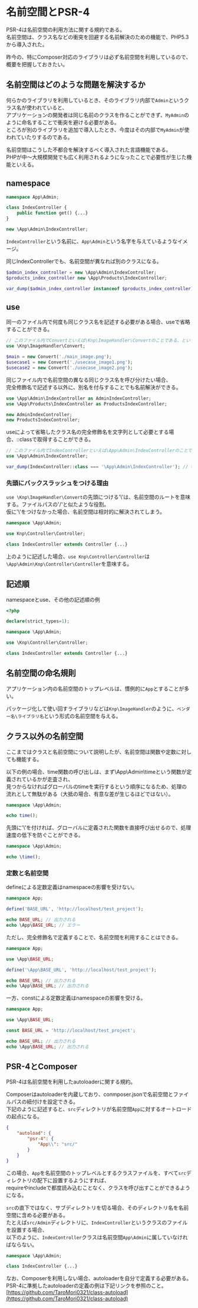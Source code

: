 # 名前空間とPSR-4

PSR-4は名前空間の利用方法に関する規約である。  
名前空間は、クラス名などの衝突を回避する名前解決のための機能で、PHP5.3から導入された。  

昨今の、特にComposer対応のライブラリは必ず名前空間を利用しているので、概要を把握しておきたい。

## 名前空間はどのような問題を解決するか

何らかのライブラリを利用しているとき、そのライブラリ内部で`Admin`というクラス名が使われていると、  
アプリケーションの開発者は同じ名前のクラスを作ることができず、`MyAdmin`のように命名することで衝突を避ける必要がある。  
ところが別のライブラリを追加で導入したとき、今度はその内部で`MyAdmin`が使われていたりするのである。  

名前空間はこうした不都合を解決するべく導入された言語機能である。  
PHPが中〜大規模開発でも広く利用されるようになったことで必要性が生じた機能といえる。

## namespace

```PHP
namespace App\Admin;

class IndexController {
    public function get() {...}
}

new \App\Admin\IndexController;
```

`IndexController`という名前に、`App\Admin`という名字を与えているようなイメージ。  

同じIndexControllerでも、名前空間が異なれば別のクラスになる。  

```PHP
$admin_index_controller = new \App\Admin\IndexController;
$products_index_controller new \App\Products\IndexController;

var_dump($admin_index_controller instanceof $products_index_controller); // false
```

## use

同一のファイル内で何度も同じクラス名を記述する必要がある場合、useで省略することができる。  

```PHP
// このファイル内でConvertといえば\Knp\ImageHandler\Convertのことである、という宣言。
use \Knp\ImageHandler\Convert;

$main = new Convert('./main_image.png');
$usecase1 = new Convert('./usecase_image1.png');
$usecase2 = new Convert('./usecase_image2.png');
```

同じファイル内で名前空間の異なる同じクラス名を呼び分けたい場合、  
完全修飾名で記述する以外に、別名を付与することでも名前解決ができる。  

```PHP
use \App\Admin\IndexController as AdminIndexController;
use \App\Products\IndexController as ProductsIndexController;

new AdminIndexController;
new ProductsIndexController;
```

useによって省略したクラス名の完全修飾名を文字列として必要とする場合、::classで取得することができる。

```PHP
// このファイル内でIndexControllerといえば\App\Admin\IndexControllerのことである、という宣言。
use \App\Admin\IndexController;

var_dump(IndexController::class === '\App\Admin\IndexController'); // true
```

### 先頭にバックスラッシュをつける理由

`use \Knp\ImageHandler\Convert`の先頭につける'\\'は、名前空間のルートを意味する。ファイルパスの'/'と似たような役割。  
仮に'\\'をつけなかった場合、名前空間は相対的に解決されてしまう。

```PHP
namespace \App\Admin;

use Knp\Controller\Controller;

class IndexController extends Controller {...}
```

上のように記述した場合、`use Knp\Controller\Controller`は`\App\Admin\Knp\Controller\Controller`を意味する。

## 記述順

namespaceとuse、その他の記述順の例

```PHP
<?php

declare(strict_types=1);

namespace \App\Admin;

use \Knp\Controller\Controller;

class IndexController extends Controller {...}
```

## 名前空間の命名規則

アプリケーション内の名前空間のトップレベルは、慣例的に`App`とすることが多い。  

パッケージ化して使い回すライブラリなどは`Knp\ImageHandler`のように、`ベンダー名\ライブラリ名`という形式の名前空間を与える。  

## クラス以外の名前空間

ここまではクラスと名前空間について説明したが、名前空間は関数や定数に対しても機能する。

以下の例の場合、time関数の呼び出しは、まず\App\Admin\timeという関数が定義されているかが走査され、  
見つからなければグローバルのtimeを実行するという順序になるため、処理の流れとして無駄がある（大抵の場合、有意な差が生じるほどではない）。

```PHP
namespace \App\Admin;

echo time();
```

先頭に'\\'を付ければ、グローバルに定義された関数を直接呼び出せるので、処理速度の低下を防ぐことができる。  

```PHP
namespace \App\Admin;

echo \time();
```

### 定数と名前空間

defineによる定数定義はnamespaceの影響を受けない。  

```PHP
namespace App;

define('BASE_URL', 'http://localhost/test_project');

echo BASE_URL; // 出力される
echo \App\BASE_URL; // エラー
```

ただし、完全修飾名で定義することで、名前空間を利用することはできる。

```PHP
namespace App;

use \App\BASE_URL;

define('\App\BASE_URL', 'http://localhost/test_project');

echo BASE_URL; // 出力される
echo \App\BASE_URL; // 出力される
```

一方、constによる定数定義はnamespaceの影響を受ける。

```PHP
namespace App;

use \App\BASE_URL;

const BASE_URL = 'http://localhost/test_project';

echo BASE_URL; // 出力される
echo \App\BASE_URL; // 出力される
```

## PSR-4とComposer

PSR-4は名前空間を利用したautoloaderに関する規約。  

Composerはautoloaderを内蔵しており、conmposer.jsonで名前空間とファイルパスの紐付けを設定できる。  
下記のように記述すると、`src`ディレクトリが名前空間`App`に対するオートロードの起点になる。  

```JSON
{
    "autoload": {
        "psr-4": {
            "App\\": "src/"
        }
    }
}
```

この場合、`App`を名前空間のトップレベルとするクラスファイルを、すべて`src`ディレクトリの配下に設置するようにすれば、  
requireやincludeで都度読み込むことなく、クラスを呼び出すことができるようになる。  

`src`の直下ではなく、サブディレクトリを切る場合、そのディレクトリ名を名前空間に含める必要がある。  
たとえば`src/Admin`ディレクトリに、`IndexController`というクラスのファイルを設置する場合、  
以下のように、`IndexController`クラスは名前空間`App\Admin`に属していなければならない。

```PHP
namespace \App\Admin;

class IndexController {...}
```

なお、Composerを利用しない場合、autoloaderを自分で定義する必要がある。  
PSR-4に準拠したautoloaderの定義の例は下記リンクを参照のこと。  
[https://github.com/TaroMori0321/class-autoload](https://github.com/TaroMori0321/class-autoload)
